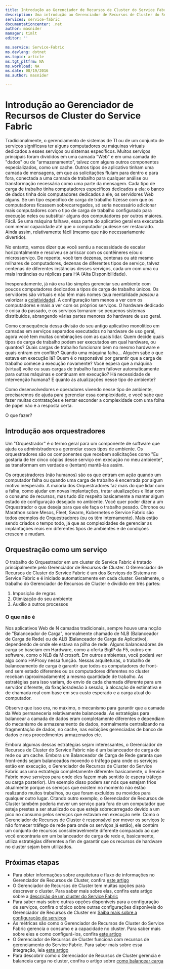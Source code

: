 ```yaml
---
title: Introdução ao Gerenciador de Recursos de Cluster do Service Fabric | Microsoft Docs
description: Uma introdução ao Gerenciador de Recursos de Cluster do Service Fabric.
services: service-fabric
documentationcenter: .net
author: masnider
manager: timlt
editor: ''

ms.service: Service-Fabric
ms.devlang: dotnet
ms.topic: article
ms.tgt_pltfrm: NA
ms.workload: NA
ms.date: 08/19/2016
ms.author: masnider

---
```

# Introdução ao Gerenciador de Recursos de Cluster do Service Fabric
Tradicionalmente, o gerenciamento de sistemas de TI ou de um conjunto de serviços significava ter alguns computadores ou máquinas virtuais dedicados a esses serviços ou sistemas específicos. Muitos serviços principais foram divididos em uma camada "Web" e em uma camada de "dados" ou de "armazenamento", talvez com alguns outros componentes especializados, como um cache. Outros tipos de aplicativo tinham uma camada de mensagens, em que as solicitações fluíam para dentro e para fora, conectada a uma camada de trabalho para qualquer análise ou transformação necessária como uma parte da mensagem. Cada tipo de carga de trabalho tinha computadores específicos dedicados a ela: o banco de dados tinha dois computadores dedicados a ele, os servidores Web alguns. Se um tipo específico de carga de trabalho fizesse com que os computadores ficassem sobrecarregados, só seria necessário adicionar mais computadores com o tipo de carga de trabalho configurado para execução neles ou substituir alguns dos computadores por outros maiores. Fácil. Se uma máquina falhava, essa parte do aplicativo geral era executada com menor capacidade até que o computador pudesse ser restaurado. Ainda assim, relativamente fácil (mesmo que não necessariamente divertido).

No entanto, vamos dizer que você sentiu a necessidade de escalar horizontalmente e resolveu se arriscar com os contêineres e/ou o microsserviço. De repente, você tem dezenas, centenas ou até mesmo milhares de computadores, dezenas de diferentes tipos de serviço, talvez centenas de diferentes instâncias desses serviços, cada um com uma ou mais instâncias ou réplicas para HA (Alta Disponibilidade).

Inesperadamente, já não era tão simples gerenciar seu ambiente com poucos computadores dedicados a tipos de carga de trabalho únicos. Os servidores são virtuais e não têm mais nomes (sua mentalidade *passou* a valorizar a [coletividade](http://www.slideshare.net/randybias/architectures-for-open-and-scalable-clouds/20)). A configuração tem menos a ver com os computadores e mais a ver com os próprios serviços. O hardware dedicado é coisa do passado, e os serviços tornaram-se pequenos sistemas distribuídos, abrangendo várias partes menores do hardware de uso geral.

Como consequência dessa divisão do seu antigo aplicativo monolítico em camadas em serviços separados executados no hardware de uso geral, agora você tem muitas combinações com as quais lidar. Quem decide quais tipos de carga de trabalho podem ser executados em qual hardware, ou quantos? Quais cargas de trabalho funcionam bem no mesmo hardware e quais entram em conflito? Quando uma máquina falha... Alguém sabe o que estava em execução lá? Quem é o responsável por garantir que a carga de trabalho comece a execução novamente? Você espera que a máquina (virtual) volte ou suas cargas de trabalho fazem failover automaticamente para outras máquinas e continuam em execução? Há necessidade de intervenção humana? E quanto às atualizações nesse tipo de ambiente?

Como desenvolvedores e operadores vivendo nesse tipo de ambiente, precisaremos de ajuda para gerenciar essa complexidade, e você sabe que fazer muitas contratações e tentar esconder a complexidade com uma folha de papel não é a resposta certa.

O que fazer?

## Introdução aos orquestradores
Um "Orquestrador" é o termo geral para um componente de software que ajuda os administradores a gerenciar esses tipos de ambiente. Os orquestradores são os componentes que recebem solicitações como "Eu gostaria de ter cinco cópias desse serviço em execução no meu ambiente", as transformam em verdade e (tentam) mantê-las assim.

Os orquestradores (não humanos) são os que entram em ação quando um computador falha ou quando uma carga de trabalho é encerrada por algum motivo inesperado. A maioria dos Orquestradores faz mais do que lidar com a falha, como ajudar em novas implantações, tratar atualizações e lidar com o consumo de recursos, mas tudo diz respeito basicamente a manter algum estado de configuração desejado no ambiente. Você quer poder dizer a um Orquestrador o que deseja para que ele faça o trabalho pesado. Chronos ou Marathon sobre Mesos, Fleet, Swarm, Kubernetes e Service Fabric são todos exemplos de Orquestradores (ou os têm internamente). Mais estão sendo criados o tempo todo, já que as complexidades de gerenciar as implantações reais em diferentes tipos de ambientes e de condições crescem e mudam.

## Orquestração como um serviço
O trabalho do Orquestrador em um cluster do Service Fabric é tratado principalmente pelo Gerenciador de Recursos de Cluster. O Gerenciador de Recursos de Cluster do Service Fabric é um dos Serviços do Sistema no Service Fabric e é iniciado automaticamente em cada cluster. Geralmente, o trabalho do Gerenciador de Recursos de Cluster é dividido em três partes:

1. Imposição de regras
2. Otimização do seu ambiente
3. Auxílio a outros processos

### O que não é
Nos aplicativos Web de N camadas tradicionais, sempre houve uma noção de "Balanceador de Carga", normalmente chamado de NLB (Balanceador de Carga de Rede) ou de ALB (Balanceador de Carga de Aplicativo), dependendo de onde ele estava na pilha de rede. Alguns balanceadores de carga se baseiam em Hardware, como a oferta BigIP da F5, outros em software, como o NLB da Microsoft. Em outros ambientes, você poderá ver algo como HAProxy nessa função. Nessas arquiteturas, o trabalho de balanceamento de carga é garantir que todos os computadores de front-end sem estado diferentes ou os computadores diferentes no cluster recebam (aproximadamente) a mesma quantidade de trabalho. As estratégias para isso variam, do envio de cada chamada diferente para um servidor diferente, da fixação/adesão à sessão, à alocação de estimativa e de chamada real com base em seu custo esperado e a carga atual do computador.

Observe que isso era, no máximo, o mecanismo para garantir que a camada da Web permaneceria relativamente balanceada. As estratégias para balancear a camada de dados eram completamente diferentes e dependiam do mecanismo de armazenamento de dados, normalmente centralizando na fragmentação de dados, no cache, nas exibições gerenciadas de banco de dados e nos procedimentos armazenados etc.

Embora algumas dessas estratégias sejam interessantes, o Gerenciador de Recursos de Cluster do Service Fabric não é um balanceador de carga de rede ou um cache. Embora um Balanceador de Carga de Rede garanta que front-ends sejam balanceados movendo o tráfego para onde os serviços estão em execução, o Gerenciador de Recursos de Cluster do Service Fabric usa uma estratégia completamente diferente: basicamente, o Service Fabric move *serviços* para onde eles fazem mais sentido (e espera tráfego ou carga posterior). Um exemplo disso podem ser nós que estejam frios atualmente porque os serviços que existem no momento não estão realizando muitos trabalhos, ou que foram excluídos ou movidos para qualquer outro lugar. Citando outro exemplo, o Gerenciador de Recursos de Cluster também poderia mover um serviço para fora de um computador que esteja prestes a ser atualizado ou que esteja sobrecarregado devido a um pico no consumo pelos serviços que estavam em execução nele. Como o Gerenciador de Recursos de Cluster é responsável por mover os serviços (e não fornecer tráfego de rede para onde os serviços já estão), ele contém um conjunto de recursos consideravelmente diferente comparado ao que você encontraria em um balanceador de carga de rede e, basicamente, utiliza estratégias diferentes a fim de garantir que os recursos de hardware no cluster sejam bem utilizados.

## Próximas etapas
* Para obter informações sobre arquitetura e fluxo de informações no Gerenciador de Recursos de Cluster, confira [este artigo](service-fabric-cluster-resource-manager-architecture.md)
* O Gerenciador de Recursos de Cluster tem muitas opções para descrever o cluster. Para saber mais sobre elas, confira este artigo sobre a [descrição de um cluster do Service Fabric](service-fabric-cluster-resource-manager-cluster-description.md)
* Para saber mais sobre outras opções disponíveis para a configuração de serviços, confira o tópico sobre outras configurações disponíveis do Gerenciador de Recursos de Cluster em [Saiba mais sobre a configuração de serviços](service-fabric-cluster-resource-manager-configure-services.md)
* As métricas são como o Gerenciador de Recursos de Cluster do Service Fabric gerencia o consumo e a capacidade no cluster. Para saber mais sobre eles e como configurá-los, confira [este artigo](service-fabric-cluster-resource-manager-metrics.md)
* O Gerenciador de Recursos de Cluster funciona com recursos de gerenciamento do Service Fabric. Para saber mais sobre essa integração, leia [este artigo](service-fabric-cluster-resource-manager-management-integration.md)
* Para descobrir como o Gerenciador de Recursos de Cluster gerencia e balanceia carga no cluster, confira o artigo sobre [como balancear carga](service-fabric-cluster-resource-manager-balancing.md)

<!---HONumber=AcomDC_0824_2016-->